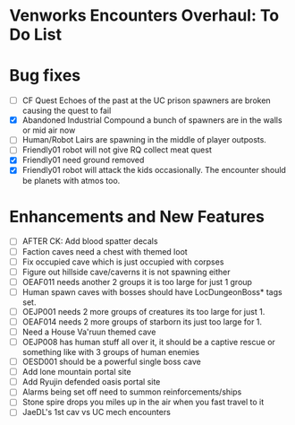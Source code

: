 # Venworks Encounters Overhaul: To Do List

# Bug fixes
- [ ] CF Quest Echoes of the past at the UC prison spawners are broken causing the quest to fail
- [X] Abandoned Industrial Compound a bunch of spawners are in the walls or mid air now
- [ ] Human/Robot Lairs are spawning in the middle of player outposts. 
- [ ] Friendly01 robot will not give RQ collect meat quest 
- [X] Friendly01 need ground removed 
- [X] Friendly01 robot will attack the kids occasionally. The encounter should be planets with atmos too. 

# Enhancements and New Features
- [ ] AFTER CK: Add blood spatter decals
- [ ] Faction caves need a chest with themed loot
- [ ] Fix occupied cave which is just occupied with corpses
- [ ] Figure out hillside cave/caverns it is not spawning either
- [ ] OEAF011 needs another 2 groups it is too large for just 1 group
- [ ] Human spawn caves with bosses should have LocDungeonBoss* tags set.
- [ ] OEJP001 needs 2 more groups of creatures its too large for just 1.
- [ ] OEAF014 needs 2 more groups of starborn its just too large for 1.
- [ ] Need a House Va'ruun themed cave
- [ ] OEJP008 has human stuff all over it, it should be a captive rescue or something like with 3 groups of human enemies
- [ ] OESD001 should be a powerful single boss cave
- [ ] Add lone mountain portal site
- [ ] Add Ryujin defended oasis portal site 
- [ ] Alarms being set off need to summon reinforcements/ships
- [ ] Stone spire drops you miles up in the air when you fast travel to it
- [ ] JaeDL's 1st cav vs UC mech encounters
